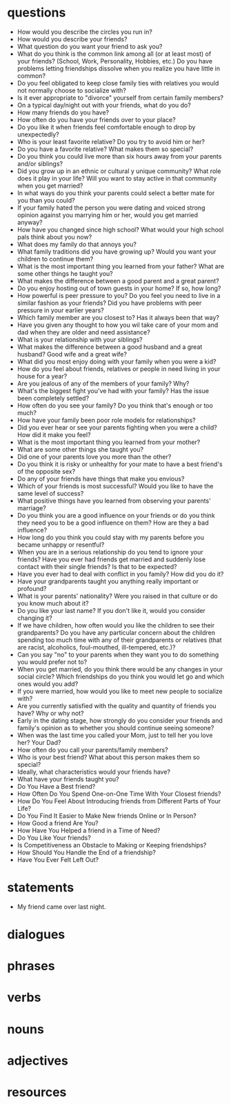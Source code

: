 # questions
- How would you describe the circles you run in?
- How would you describe your friends?
- What question do you want your friend to ask you?
- What do you think is the common link among all (or at least most) of your friends? (School, Work, Personality, Hobbies, etc.) Do you have problems letting friendships dissolve when you realize you have little in common? 
- Do you feel obligated to keep close family ties with relatives you would not normally choose to socialize with? 
- Is it ever appropriate to "divorce" yourself from certain family members?
- On a typical day/night out with your friends, what do you do?
- How many friends do you have?
- How often do you have your friends over to your place?
- Do you like it when friends feel comfortable enough to drop by unexpectedly?
- Who is your least favorite relative? Do you try to avoid him or her?
- Do you have a favorite relative? What makes them so special?
- Do you think you could live more than six hours away from your parents and/or siblings?
- Did you grow up in an ethnic or cultural y unique community? What role does it play in your life? Will you want to stay active in that community when you get married?
- In what ways do you think your parents could select a better mate for you than you could?
- If your family hated the person you were dating and voiced strong opinion against you marrying him or her, would you get married anyway?
- How have you changed since high school? What would your high school pals think about you now?
- What does my family do that annoys you?
- What family traditions did you have growing up? Would you want your children to continue them?
- What is the most important thing you learned from your father? What are some other things he taught you?
- What makes the difference between a good parent and a great parent?
- Do you enjoy hosting out of town guests in your home? If so, how long?
- How powerful is peer pressure to you? Do you feel you need to live in a similar fashion as your friends? Did you have problems with peer pressure in your earlier years?
- Which family member are you closest to? Has it always been that way?
- Have you given any thought to how you wil take care of your mom and dad when they are older and need assistance?
- What is your relationship with your siblings?
- What makes the difference between a good husband and a great husband? Good wife and a great wife?
- What did you most enjoy doing with your family when you were a kid?
- How do you feel about friends, relatives or people in need living in your house for a year?
- Are you jealous of any of the members of your family? Why?
- What's the biggest fight you've had with your family? Has the issue been completely settled?
- How often do you see your family? Do you think that's enough or too much?
- How have your family been poor role models for relationships?
- Did you ever hear or see your parents fighting when you were a child? How did it make you feel?
- What is the most important thing you learned from your mother?
- What are some other things she taught you?
- Did one of your parents love you more than the other?
- Do you think it is risky or unhealthy for your mate to have a best friend's of the opposite sex?
- Do any of your friends have things that make you envious?
- Which of your friends is most successful? Would you like to have the same level of success?
- What positive things have you learned from observing your parents' marriage?
- Do you think you are a good influence on your friends or do you think they need you to be a good influence on them? How are they a bad influence?
- How long do you think you could stay with my parents before you became unhappy or resentful?
- When you are in a serious relationship do you tend to ignore your friends? Have you ever had friends get married and suddenly lose contact with their single friends? Is that to be expected?
- Have you ever had to deal with conflict in you family? How did you do it?
- Have your grandparents taught you anything really important or profound?
- What is your parents' nationality? Were you raised in that culture or do you know much about it?
- Do you like your last name? If you don't like it, would you consider changing it?
- If we have children, how often would you like the children to see their grandparents? Do you have any particular concern about the children spending too much time with any of their grandparents or relatives (that are racist, alcoholics, foul-mouthed, ill-tempered, etc.)?
- Can you say "no" to your parents when they want you to do something you would prefer not to?
- When you get married, do you think there would be any changes in your social circle? Which friendships do you think you would let go and which ones would you add?
- If you were married, how would you like to meet new people to socialize with?
- Are you currently satisfied with the quality and quantity of friends you have? Why or why not?
- Early in the dating stage, how strongly do you consider your friends and family's opinion as to whether you should continue seeing someone?
- When was the last time you called your Mom, just to tell her you love her? Your Dad?
- How often do you call your parents/family members?
- Who is your best friend? What about this person makes them so special?
- Ideally, what characteristics would your friends have?
- What have your friends taught you?
- Do You Have a Best friend?
- How Often Do You Spend One-on-One Time With Your Closest friends?
- How Do You Feel About Introducing friends from Different Parts of Your Life?
- Do You Find It Easier to Make New friends Online or In Person?
- How Good a friend Are You?
- How Have You Helped a friend in a Time of Need?
- Do You Like Your friends?
- Is Competitiveness an Obstacle to Making or Keeping friendships?
- How Should You Handle the End of a friendship?
- Have You Ever Felt Left Out?



# statements
- My friend came over last night.
# dialogues

# phrases

# verbs

# nouns

# adjectives

# resources